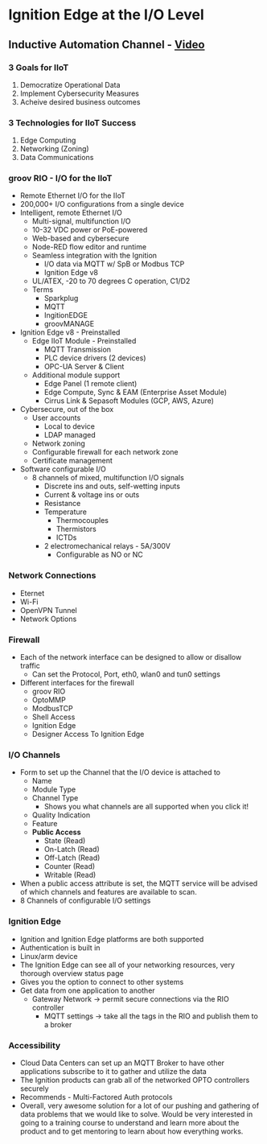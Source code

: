 # Ignition Edge at the I/O Level

## Inductive Automation Channel - [Video](https;//www.youtube.com/watch?v=OIS7nMBDnV0)

### 3 Goals for IIoT
1. Democratize Operational Data
2. Implement Cybersecurity Measures
3. Acheive desired business outcomes

### 3 Technologies for IIoT Success
1. Edge Computing
2. Networking (Zoning)
3. Data Communications

### groov RIO - I/O for the IIoT

- Remote Ethernet I/O for the IIoT
- 200,000+ I/O configurations from a single device
- Intelligent, remote Ethernet I/O
  - Multi-signal, multifunction I/O
  - 10-32 VDC power or PoE-powered
  - Web-based and cybersecure
  - Node-RED flow editor and runtime
  - Seamless integration with the Ignition
    - I/O data via MQTT w/ SpB or Modbus TCP
    - Ignition Edge v8
  - UL/ATEX, -20 to 70 degrees C operation, C1/D2
  - Terms
    - Sparkplug
    - MQTT
    - IngitionEDGE
    - groovMANAGE
- Ignition Edge v8 - Preinstalled
  - Edge IIoT Module - Preinstalled
    - MQTT Transmission
    - PLC device drivers (2 devices)
    - OPC-UA Server & Client
  - Additional module support
    - Edge Panel (1 remote client)
    - Edge Compute, Sync & EAM (Enterprise Asset Module)
    - Cirrus Link & Sepasoft Modules (GCP, AWS, Azure)
- Cybersecure, out of the box
  - User accounts
    - Local to device
    - LDAP managed
  - Network zoning
  - Configurable firewall for each network zone
  - Certificate management
- Software configurable I/O
  - 8 channels of mixed, multifunction I/O signals
    - Discrete ins and outs, self-wetting inputs
    - Current & voltage ins or outs
    - Resistance
    - Temperature
      - Thermocouples
      - Thermistors
      - ICTDs
    - 2 electromechanical relays - 5A/300V
      - Configurable as NO or NC

### Network Connections

- Eternet
- Wi-Fi
- OpenVPN Tunnel
- Network Options

### Firewall

- Each of the network interface can be designed to allow or disallow traffic
  - Can set the Protocol, Port, eth0, wlan0 and tun0 settings
- Different interfaces for the firewall
  - groov RIO
  - OptoMMP
  - ModbusTCP
  - Shell Access
  - Ignition Edge
  - Designer Access To Ignition Edge

### I/O Channels

- Form to set up the Channel that the I/O device is attached to
  - Name
  - Module Type
  - Channel Type
    - Shows you what channels are all supported when you click it!
  - Quality Indication
  - Feature
  - **Public Access**
    - State (Read)
    - On-Latch (Read)
    - Off-Latch (Read)
    - Counter (Read)
    - Writable (Read)
- When a public access attribute is set, the MQTT service will be advised of which channels and features are available to scan.
- 8 Channels of configurable I/O settings

### Ignition Edge

- Ignition and Ignition Edge platforms are both supported
- Authentication is built in
- Linux/arm device
- The Ignition Edge can see all of your networking resources, very thorough overview status page
- Gives you the option to connect to other systems
- Get data from one application to another
  - Gateway Network -> permit secure connections via the RIO controller
    - MQTT settings -> take all the tags in the RIO and publish them to a broker

### Accessibility

- Cloud Data Centers can set up an MQTT Broker to have other applications subscribe to it to gather and utilize the data
- The Ignition products can grab all of the networked OPTO controllers securely
- Recommends - Multi-Factored Auth protocols
- Overall, very awesome solution for a lot of our pushing and gathering of data problems that we would like to solve. Would be very interested in going to a training course to understand and learn more about the product and to get mentoring to learn about how everything works.
